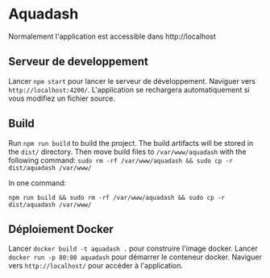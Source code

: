 # Aquadash

Normalement l'application est accessible dans http://localhost

## Serveur de developpement 

Lancer `npm start` pour lancer le serveur de développement. Naviguer vers `http://localhost:4200/`. L'application se rechargera automatiquement si vous modifiez un fichier source.

## Build

Run `npm run build` to build the project. The build artifacts will be stored in the `dist/` directory.
Then move build files to `/var/www/aquadash` with the following command:
`sudo rm -rf /var/www/aquadash && sudo cp -r dist/aquadash /var/www/`

In one command:

`npm run build && sudo rm -rf /var/www/aquadash && sudo cp -r dist/aquadash /var/www/`

## Déploiement Docker
Lancer `docker build -t aquadash .` pour construire l'image docker. Lancer `docker run -p 80:80 aquadash` pour démarrer le conteneur docker. Naviguer vers `http://localhost/` pour accéder à l'application.

